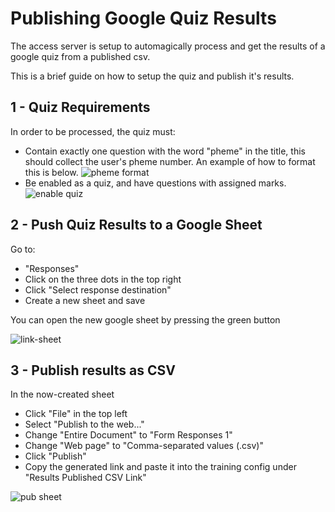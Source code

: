 # Publishing Google Quiz Results

The access server is setup to automagically process and get the results of a google quiz from a published csv.

This is a brief guide on how to setup the quiz and publish it's results.

## 1 - Quiz Requirements

In order to be processed, the quiz must:

- Contain exactly one question with the word "pheme" in the title, this should collect the user's pheme number. An example of how to format this is below.
  ![pheme format](https://i.imgur.com/xI58kfg.png)
- Be enabled as a quiz, and have questions with assigned marks.
  ![enable quiz](https://i.imgur.com/4kbWarh.gif)

## 2 - Push Quiz Results to a Google Sheet

Go to:

- "Responses"
- Click on the three dots in the top right
- Click "Select response destination"
- Create a new sheet and save

You can open the new google sheet by pressing the green button

![link-sheet](https://i.imgur.com/Ob57JHF.gif)

## 3 - Publish results as CSV

In the now-created sheet

- Click "File" in the top left
- Select "Publish to the web..."
- Change "Entire Document" to "Form Responses 1"
- Change "Web page" to "Comma-separated values (.csv)"
- Click "Publish"
- Copy the generated link and paste it into the training config under "Results Published CSV Link"

![pub sheet](https://i.imgur.com/NJ979jS.gif)